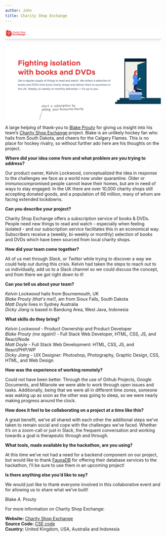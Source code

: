 ```yaml
---
author: John
title: Charity Shop Exchange
---
```


<span class="image right">
    <img src="/images/blog/charity-shop-exchange.png" alt="Charity Shop Exchange">
</span>

A large helping of thank-you to [Blake Prouty](https://twitter.com/BlakeNthaniel) for giving us insight into his team’s [Charity Shop Exchange](https://charityshopexchange.com) project. Blake is an unlikely hockey fan who hails from South Dakota, and cheers for the Calgary Flames. This is no place for hockey rivalry, so without further ado here are his thoughts on the project.

**Where did your idea come from and what problem are you trying to address?**

Our product owner, Kelvin Lockwood, conceptualized the idea in response to the challenges we face as a world now under quarantine. Older or immunocompromised people cannot leave their homes, but are in need of ways to stay engaged. In the UK there are over 10,000 charity shops still accepting donated goods, and a population of 66 million, many of whom are facing extended lockdowns.

**Can you describe your project?**

Charity Shop Exchange offers a subscription service of books & DVDs. People need new things to read and watch - especially when feeling isolated - and our subscription service facilitates this in an economical way. Subscribers receive a (weekly, bi-weekly or monthly) selection of books and DVDs which have been sourced from local charity shops.

**How did your team come together?**

All of us met through _Slack_, or _Twitter_ while trying to discover a way we could help out during this crisis. Kelvin had taken the steps to reach out to us individually, add us to a Slack channel so we could discuss the concept, and from there we got right down to it!

**Can you tell us about your team?**

_Kelvin Lockwood_ hails from Bournemouth, UK  
_Blake Prouty (that's me!)_, am from Sioux Falls, South Dakota  
_Matt Doyle_ lives in Sydney Australia  
_Dicky Jiang_ is based in Bandung Area, West Java, Indonesia

**What skills do they bring?**

_Kelvin Lockwood_ - Product Ownership and Product Developer  
_Blake Prouty (me again!)_ - Full Stack Web Developer, HTML, CSS, JS, and React/Node  
_Matt Doyle_ - Full Stack Web Development: HTML, CSS, JS, and React/PHP/WP  
_Dicky Jiang_ - UIX Designer: Photoshop, Photography, Graphic Design, CSS, HTML, and Web Design

**How was the experience of working remotely?**

Could not have been better. Through the use of Github Projects, Google Documents, and Milanote we were able to work through open issues and tasks. Additionally, being that we were all in different time zones, someone was waking up as soon as the other was going to sleep, so we were nearly making progress around the clock.

**How does it feel to be collaborating on a project at a time like this?**

A great benefit, we’ve all shared with each other the additional steps we’ve taken to remain social and cope with the challenges we’ve faced. Whether it’s on a zoom-call or just in Slack, the frequent conversation and working towards a goal is therapeutic through and through.

**What tools, made available by the hackathon, are you using?**

At this time we’ve not had a need for a backend component on our project, but would like to thank [FaunaDB](https://fauna.com/) for offering their database services to the hackathon, I’ll be sure to use them in an upcoming project!

**Is there anything else you’d like to say?**

We would just like to thank everyone involved in this collaborative event and for allowing us to share what we’ve built!

Blake _A._ Prouty

For more information on Charity Shop Exchange:

**Website:** [Charity Shop Exchange](https://charityshopexchange.com)  
**Source Code:** [CSE code](https://github.com/Charity-Shop-Exchange/Charity-Shop-Exchange)  
**Country:** United Kingdom, USA, Australia and Indonesia

